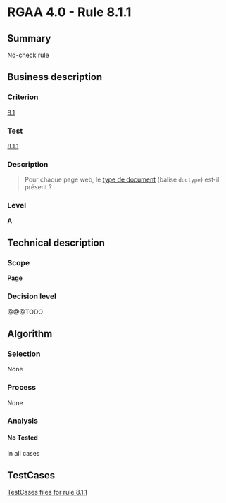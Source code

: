 # RGAA 4.0 - Rule 8.1.1

## Summary
No-check rule


## Business description

### Criterion
[8.1](https://www.numerique.gouv.fr/publications/rgaa-accessibilite/methode/criteres/#crit-8-1)

### Test
[8.1.1](https://www.numerique.gouv.fr/publications/rgaa-accessibilite/methode/criteres/#test-8-1-1)

### Description
> Pour chaque page web, le [type de document](https://www.numerique.gouv.fr/publications/rgaa-accessibilite/methode/glossaire/#type-de-document) (balise `doctype`) est-il présent ?

### Level
**A**


## Technical description

### Scope
**Page**

### Decision level
@@@TODO


## Algorithm

### Selection
None

### Process
None

### Analysis

#### No Tested
In all cases


##  TestCases

[TestCases files for rule 8.1.1](https://gitlab.com/asqatasun/Asqatasun/-/tree/v5/rules/rules-rgaa4.0/src/test/resources/testcases/rgaa40//Rgaa40Rule080101/)


